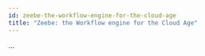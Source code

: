 ```yaml
---
id: zeebe-the-workflow-engine-for-the-cloud-age
title: "Zeebe: the Workflow engine for the Cloud Age"
---
```


...
